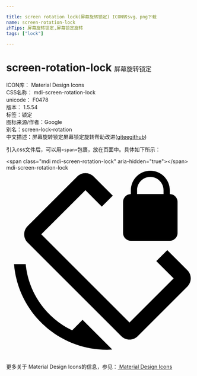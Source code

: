 ```yaml
---

title: screen rotation lock(屏幕旋转锁定) ICON转svg、png下载
name: screen-rotation-lock
zhTips: 屏幕旋转锁定,屏幕锁定旋转
tags: ["lock"]

---
```


# screen-rotation-lock  <small style="font-size: 60%;font-weight: 100">屏幕旋转锁定</small>


<div class="detail-page">
<p>
<span>
ICON库：
<span class="badge-secondary badge">Material Design Icons</span> 
</span>
<br/>
<span>
CSS名称：
<span class="badge-secondary badge">mdi-screen-rotation-lock</span> 
</span>
<br/>
<span>
unicode：
<span class="badge-secondary badge">F0478</span> 
<copy-btn content='F0478' btn-title=""></copy-btn>
<copy-btn :content='String.fromCodePoint(parseInt("F0478", 16))' btn-title="复制U"></copy-btn>
</span>
<br/>
<span>
版本：
<span class="badge-secondary badge">1.5.54</span> 
</span><br/><span>标签：<span class="badge-light badge"><router-link to="/tags/lock.html">锁定</router-link></span></span>
<br/>
<span>图标来源/作者：<span class="badge-light badge">Google</span></span> 
<br/>
<span>别名：<span class="badge-light badge">screen-lock-rotation</span></span><br/><span class="zh-detail">中文描述：<span class="badge-primary badge">屏幕旋转锁定</span><span class="badge-primary badge">屏幕锁定旋转</span><span class="help-link"><span>帮助改进</span>(<a href="https://gitee.com/liuwave/icon-helper/edit/master/json/material/screen-rotation-lock.json" target="_blank" rel="noopener noreferrer">gitee</a><a href="https://github.com/liuwave/icon-helper/edit/master/json/material/screen-rotation-lock.json" target="_blank" rel="noopener noreferrer">github</a></span>)</span><br/>
</p>
</div>
<div class="alert alert-dark">
  <i class="mdi mdi-screen-rotation-lock mdi-48px"></i>
  <i class="mdi mdi-screen-rotation-lock mdi-36px"></i>
  <i class="mdi mdi-screen-rotation-lock mdi-24px"></i>
  <i class="mdi mdi-screen-rotation-lock mdi-18px"></i>
</div>
<div>
  <p>引入css文件后，可以用<code>&lt;span&gt;</code>包裹，放在页面中。具体如下所示：    
  </p>
  <div class="alert alert-primary" style="font-size: 14px">
    &lt;span class="mdi mdi-screen-rotation-lock" aria-hidden="true"&gt;&lt;/span&gt;
    <copy-btn content='<span class="mdi mdi-screen-rotation-lock" aria-hidden="true"></span>'></copy-btn>
  </div>
  <div class="alert alert-secondary">
    <i class="mdi mdi-screen-rotation-lock"
    style="font-size: 24px"
    aria-hidden="true"></i> mdi-screen-rotation-lock
    <copy-btn content="mdi-screen-rotation-lock" btn-title="复制图标名称"></copy-btn>
  </div>
</div>
<div id="svg" class="svg-wrap">
<svg xmlns="http://www.w3.org/2000/svg" viewBox="0 0 24 24"><path d="M16.8,2.5C16.8,1.56 17.56,0.8 18.5,0.8C19.44,0.8 20.2,1.56 20.2,2.5V3H16.8V2.5M16,9H21A1,1 0 0,0 22,8V4A1,1 0 0,0 21,3V2.5A2.5,2.5 0 0,0 18.5,0A2.5,2.5 0 0,0 16,2.5V3A1,1 0 0,0 15,4V8A1,1 0 0,0 16,9M8.47,20.5C5.2,18.94 2.86,15.76 2.5,12H1C1.5,18.16 6.66,23 12.95,23L13.61,22.97L9.8,19.15L8.47,20.5M23.25,12.77L20.68,10.2L19.27,11.61L21.5,13.83L15.83,19.5L4.5,8.17L10.17,2.5L12.27,4.61L13.68,3.2L11.23,0.75C10.64,0.16 9.69,0.16 9.11,0.75L2.75,7.11C2.16,7.7 2.16,8.65 2.75,9.23L14.77,21.25C15.36,21.84 16.31,21.84 16.89,21.25L23.25,14.89C23.84,14.3 23.84,13.35 23.25,12.77Z" /></svg>
</div>
<detail full-name='mdi-screen-rotation-lock'></detail>
    
<div><p>更多关于 Material Design Icons的信息，参见：<a target="_blank" href="https://iconhelper.cn/material.html"> Material Design Icons</a>
</p></div>
